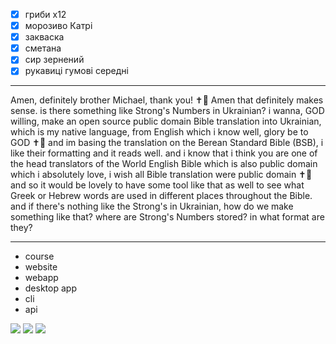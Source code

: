 - [x] гриби х12
- [x] морозиво Катрі 
- [x] закваска
- [x] сметана
- [x] сир зернений
- [x] рукавиці гумові середні

---

Amen, definitely brother Michael, thank you! ✝️💌 Amen that definitely makes sense. is there something like Strong's Numbers in Ukrainian? i wanna, GOD willing, make an open source public domain Bible translation into Ukrainian, which is my native language, from English which i know well, glory be to GOD ✝️💝 and im basing the translation on the Berean Standard Bible (BSB), i like their formatting and it reads well. and i know that i think you are one of the head translators of the World English Bible which is also public domain which i absolutely love, i wish all Bible translation were public domain ✝️💓 and so it would be lovely to have some tool like that as well to see what Greek or Hebrew words are used in different places throughout the Bible. and if there's nothing like the Strong's in Ukrainian, how do we make something like that? where are Strong's Numbers stored? in what format are they? 

---

- course 
- website 
- webapp 
- desktop app 
- cli 
- api 

![](https://i.imgur.com/Zfp2oFc.png) ![](https://i.imgur.com/jNA9f7G.png) ![](https://i.imgur.com/TC9M1h4.png)
